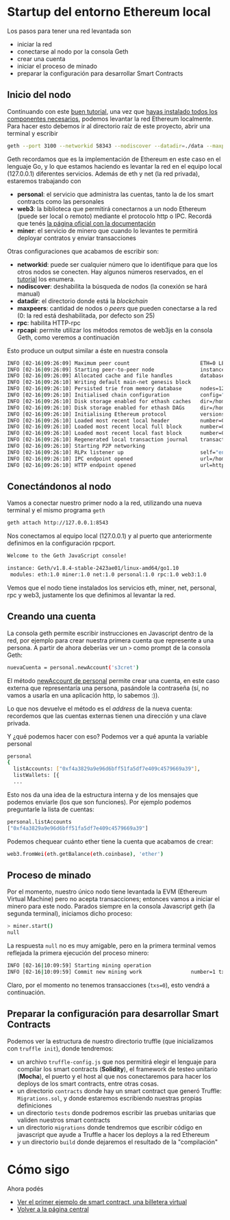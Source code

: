 
# Startup del entorno Ethereum local

Los pasos para tener una red levantada son

* iniciar la red
* conectarse al nodo por la consola Geth
* crear una cuenta
* iniciar el proceso de minado
* preparar la configuración para desarrollar Smart Contracts

## Inicio del nodo

Continuando con este [buen tutorial](https://hackernoon.com/set-up-a-private-ethereum-blockchain-and-deploy-your-first-solidity-smart-contract-on-the-caa8334c343d), una vez que [hayas instalado todos los componentes necesarios](./entorno.md), podemos levantar la red Ethereum localmente. Para hacer esto debemos ir al directorio raíz de este proyecto, abrir una terminal y escribir

```bash
geth --port 3100 --networkid 58343 --nodiscover --datadir=./data --maxpeers=0  --http --http.port 8543 --htpp.addr 127.0.0.1 --http.corsdomain "*" --http.api "eth,net,web3,personal,miner" --syncmode full --gcmode=archive --allow-insecure-unlock
```

Geth recordamos que es la implementación de Ethereum en este caso en el lenguaje Go, y lo que estamos haciendo es levantar la red en el equipo local (127.0.0.1) diferentes servicios. Además de eth y net (la red privada), estaremos trabajando con

* **personal**: el servicio que administra las cuentas, tanto la de los smart contracts como las personales
* **web3**: la biblioteca que permitirá conectarnos a un nodo Ethereum (puede ser local o remoto) mediante el protocolo http o IPC. Recordá que tenés [la página oficial con la documentación](https://web3js.readthedocs.io/en/1.0/)
* **miner**: el servicio de minero que cuando lo levantes te permitirá deployar contratos y enviar transacciones

Otras configuraciones que acabamos de escribir son:

* **networkid**: puede ser cualquier número que lo identifique para que los otros nodos se conecten. Hay algunos números reservados, en el [tutorial](https://hackernoon.com/set-up-a-private-ethereum-blockchain-and-deploy-your-first-solidity-smart-contract-on-the-caa8334c343d) los enumera.
* **nodiscover**: deshabilita la búsqueda de nodos (la conexión se hará manual)
* **datadir**: el directorio donde está la _blockchain_
* **maxpeers**: cantidad de nodos o _peers_ que pueden conectarse a la red (0: la red está deshabilitada, por defecto son 25)
* **rpc**: habilita HTTP-rpc
* **rpcapi**: permite utilizar los métodos remotos de web3js en la consola Geth, como veremos a continuación

Esto produce un output similar a éste en nuestra consola

```bash
INFO [02-16|09:26:09] Maximum peer count                       ETH=0 LES=0 total=0
INFO [02-16|09:26:09] Starting peer-to-peer node               instance=Geth/v1.8.4-stable-2423ae01/linux-amd64/go1.10
INFO [02-16|09:26:09] Allocated cache and file handles         database=/home/fernando/workspace/blockchain-2019/intro-blockchain/data/geth/chaindata cache=768 handles=512
INFO [02-16|09:26:10] Writing default main-net genesis block
INFO [02-16|09:26:10] Persisted trie from memory database      nodes=12356 size=2.34mB time=35.681717ms gcnodes=0 gcsize=0.00B gctime=0s livenodes=1 livesize=0.00B
INFO [02-16|09:26:10] Initialised chain configuration          config="{ChainID: 1 Homestead: 1150000 DAO: 1920000 DAOSupport: true EIP150: 2463000 EIP155: 2675000 EIP158: 2675000 Byzantium: 4370000 Constantinople: <nil> Engine: ethash}"
INFO [02-16|09:26:10] Disk storage enabled for ethash caches   dir=/home/fernando/workspace/blockchain-2019/intro-blockchain/data/geth/ethash count=3
INFO [02-16|09:26:10] Disk storage enabled for ethash DAGs     dir=/home/fernando/.ethash                                                     count=2
INFO [02-16|09:26:10] Initialising Ethereum protocol           versions="[63 62]" network=58343
INFO [02-16|09:26:10] Loaded most recent local header          number=0 hash=d4e567…cb8fa3 td=17179869184
INFO [02-16|09:26:10] Loaded most recent local full block      number=0 hash=d4e567…cb8fa3 td=17179869184
INFO [02-16|09:26:10] Loaded most recent local fast block      number=0 hash=d4e567…cb8fa3 td=17179869184
INFO [02-16|09:26:10] Regenerated local transaction journal    transactions=0 accounts=0
INFO [02-16|09:26:10] Starting P2P networking
INFO [02-16|09:26:10] RLPx listener up                         self="enode://2a585e1ca4aad8d167446164a05eb1a318dff5f255a35fe215e167df5067d152e566088f90807279d9403697c66e2167104036b3ee49b882fb17f10763363644@[::]:3000?discport=0"
INFO [02-16|09:26:10] IPC endpoint opened                      url=/home/fernando/workspace/blockchain-2019/intro-blockchain/data/geth.ipc
INFO [02-16|09:26:10] HTTP endpoint opened                     url=http://127.0.0.1:8543                                                   cors=* vhosts=localhost
```

## Conectándonos al nodo

Vamos a conectar nuestro primer nodo a la red, utilizando una nueva terminal y el mismo programa `geth`

```bash
geth attach http://127.0.0.1:8543
```

Nos conectamos al equipo local (127.0.0.1) y al puerto que anteriormente definimos en la configuración rpcport.

```bash
Welcome to the Geth JavaScript console!

instance: Geth/v1.8.4-stable-2423ae01/linux-amd64/go1.10
 modules: eth:1.0 miner:1.0 net:1.0 personal:1.0 rpc:1.0 web3:1.0
```

Vemos que el nodo tiene instalados los servicios eth, miner, net, personal, rpc y web3, justamente los que definimos al levantar la red.

## Creando una cuenta

La consola geth permite escribir instrucciones en Javascript dentro de la red, por ejemplo para crear nuestra primera cuenta que represente a una persona. A partir de ahora deberías ver un `>` como prompt de la consola Geth:

```bash
nuevaCuenta = personal.newAccount('s3cret')
```

El método [newAccount de personal](https://web3js.readthedocs.io/en/1.0/web3-eth-personal.html#newaccount) permite crear una cuenta, en este caso externa que representaría una persona, pasándole la contraseña (sí, no vamos a usarla en una aplicación http, lo sabemos :)).

Lo que nos devuelve el método es el _address_ de la nueva cuenta: recordemos que las cuentas externas tienen una dirección y una clave privada.

Y ¿qué podemos hacer con eso? Podemos ver a qué apunta la variable personal

```bash
personal
{
  listAccounts: ["0xf4a3829a9e96d6bff51fa5df7e409c4579669a39"],
  listWallets: [{
  ...
```

Esto nos da una idea de la estructura interna y de los mensajes que podemos enviarle (los que son funciones). Por ejemplo podemos preguntarle la lista de cuentas:

```bash
personal.listAccounts
["0xf4a3829a9e96d6bff51fa5df7e409c4579669a39"]
```

Podemos chequear cuánto ether tiene la cuenta que acabamos de crear:

```bash
web3.fromWei(eth.getBalance(eth.coinbase), 'ether')
```

## Proceso de minado

Por el momento, nuestro único nodo tiene levantada la EVM (Ethereum Virtual Machine) pero no acepta transacciones; entonces vamos a iniciar el minero para este nodo. Parados siempre en la consola Javascript geth (la segunda terminal), iniciamos dicho proceso:

```bash
> miner.start()
null
```

La respuesta `null` no es muy amigable, pero en la primera terminal vemos reflejada la primera ejecución del proceso minero:

```bash
INFO [02-16|10:09:59] Starting mining operation
INFO [02-16|10:09:59] Commit new mining work                number=1 txs=0 uncles=0 elapsed=485.43µs
```

Claro, por el momento no tenemos transacciones (`txs=0`), esto vendrá a continuación.

## Preparar la configuración para desarrollar Smart Contracts

Podemos ver la estructura de nuestro directorio truffle (que inicializamos con `truffle init`), donde tendremos:

* un archivo `truffle-config.js` que nos permitirá elegir el lenguaje para compilar los smart contracts (**Solidity**), el framework de testeo unitario (**Mocha**), el puerto y el host al que nos conectaremos para hacer los deploys de los smart contracts, entre otras cosas.
* un directorio `contracts` donde hay un smart contract que generó Truffle: `Migrations.sol`, y donde estaremos escribiendo nuestras propias definiciones
* un directorio `tests` donde podremos escribir las pruebas unitarias que validen nuestros smart contracts
* un directorio `migrations` donde tendremos que escribir código en javascript que ayude a Truffle a hacer los deploys a la red Ethereum
* y un directorio `build` donde dejaremos el resultado de la "compilación"

# Cómo sigo

Ahora podés

* [Ver el primer ejemplo de smart contract, una billetera virtual](./wallet.md)
* [Volver a la página central](../README.md)
